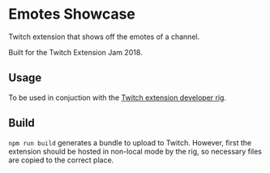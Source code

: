 # Emotes Showcase
Twitch extension that shows off the emotes of a channel.

Built for the Twitch Extension Jam 2018.

## Usage
To be used in conjuction with the [Twitch extension developer rig](https://github.com/twitchdev/developer-rig).

## Build
`npm run build` generates a bundle to upload to Twitch. However, first the extension should be hosted in non-local mode by the rig, so necessary files are copied to the correct place.

